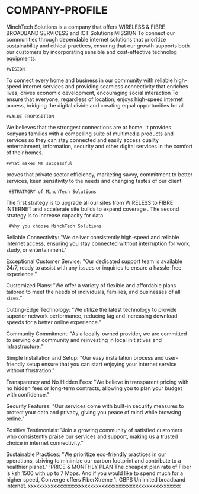 # COMPANY-PROFILE
                                                                
MinchTech Solutions is a company that offers WIRELESS & FIBRE BROADBAND SERVICESS and ICT Solutions
MISSION
To connect our communities through dependable internet solutions that prioritize sustainability and ethical practices, ensuring that our growth supports both our customers by incorporating sensible and cost-effective technolog equipments.

    #VISION
To connect every home and business in our community with reliable high-speed internet services and providing seamless connectivity that enriches lives, drives economic development, encouraging social interaction
To ensure that everyone, regardless of location, enjoys high-speed internet access, bridging the digital divide and creating equal opportunities for all.

    #VALUE PROPOSITION
We believes that the strongest connections are at home. It provides Kenyans families with a compelling suite of multimedia products and services so they can stay connected and easily access quality entertainment, information, security and other digital services in the comfort of their homes.

    #What makes MT successful
proves that private sector efficiency, marketing savvy, commitment to better services, keen sensitivity to the needs and changing tastes of our client

     #STRATAGRY of MinchTech Solutions
The first strategy is to upgrade all our sites from WIRELESS to FIBRE INTERNET and accelerate site builds to expand coverage .
The second strategy is to increase capacity for data 

     #Why you choose MinchTech Solutions
Reliable Connectivity: "We deliver consistently high-speed and reliable internet access, ensuring you stay connected without interruption for work, study, or entertainment."

Exceptional Customer Service: "Our dedicated support team is available 24/7, ready to assist with any issues or inquiries to ensure a hassle-free experience."

Customized Plans: "We offer a variety of flexible and affordable plans tailored to meet the needs of individuals, families, and businesses of all sizes."

Cutting-Edge Technology: "We utilize the latest technology to provide superior network performance, reducing lag and increasing download speeds for a better online experience."

Community Commitment: "As a locally-owned provider, we are committed to serving our community and reinvesting in local initiatives and infrastructure."

Simple Installation and Setup: "Our easy installation process and user-friendly setup ensure that you can start enjoying your internet service without frustration."

Transparency and No Hidden Fees: "We believe in transparent pricing with no hidden fees or long-term contracts, allowing you to plan your budget with confidence."

Security Features: "Our services come with built-in security measures to protect your data and privacy, giving you peace of mind while browsing online."

Positive Testimonials: "Join a growing community of satisfied customers who consistently praise our services and support, making us a trusted choice in internet connectivity."

Sustainable Practices: "We prioritize eco-friendly practices in our operations, striving to minimize our carbon footprint and contribute to a healthier planet."
       :PRICE & MONTHLY PLAN
The cheapest plan rate of Fiber is ksh 1500 with up to 7 Mbps. And if you would like to spend much for a higher speed, Converge offers FiberXtreme 1. GBPS Unlimited broadband internet.
                       xxxxxxxxxxxxxxxxxxxxxxxxxxxxxxxxxxxxxxxxxxxxxxxxxxxxxx

